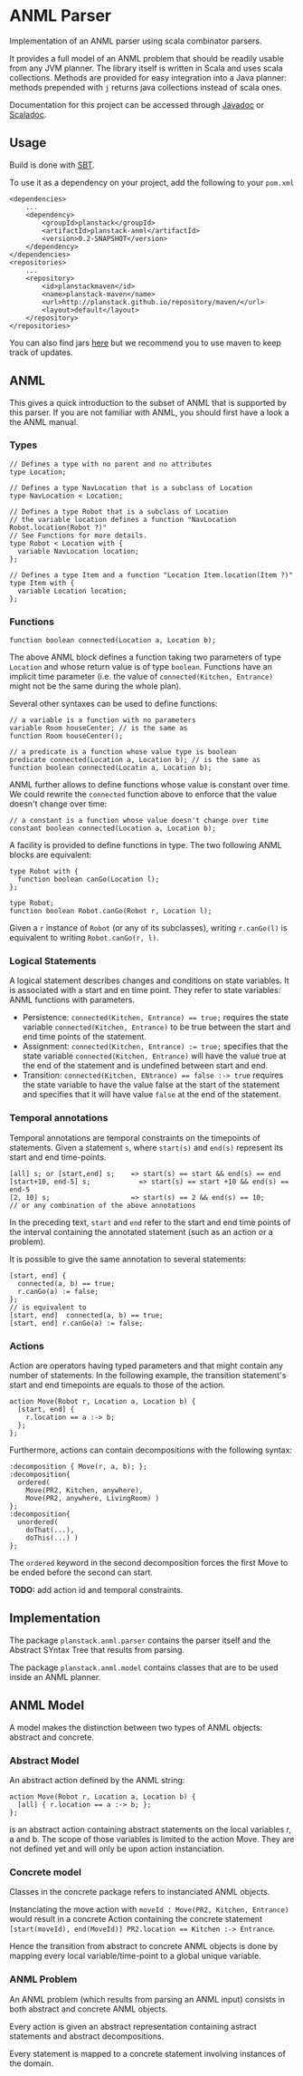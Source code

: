 # ANML Parser

Implementation of an ANML parser using scala combinator parsers.

It provides a full model of an ANML problem that should be readily usable from
any JVM planner.
The library itself is written in Scala and uses scala collections. 
Methods are provided for easy integration into a Java planner: methods
prepended with `j` returns java collections instead of scala ones.

Documentation for this project can be accessed through
[Javadoc](http://planstack.github.io/repository/api/java/anml/) or
[Scaladoc](http://planstack.github.io/repository/api/scala/anml/).

## Usage 

Build is done with [SBT](http://www.scala-sbt.org/).

To use it as a dependency on your project, add the following to your `pom.xml`

```
<dependencies>
    ...
    <dependency>
        <groupId>planstack</groupId>
        <artifactId>planstack-anml</artifactId>
        <version>0.2-SNAPSHOT</version>
    </dependency>
</dependencies>
<repositories>
    ...
    <repository>
        <id>planstackmaven</id>
        <name>planstack-maven</name>
        <url>http://planstack.github.io/repository/maven/</url>
        <layout>default</layout>
    </repository>
</repositories>
```

You can also find jars [here](http://planstack.github.io/repository/maven/)
but we recommend you to use maven to keep track of updates.

## ANML

This gives a quick introduction to the subset of ANML that is supported
by this parser. 
If you are not familiar with ANML, you should first have a look a the ANML manual.

### Types

```
// Defines a type with no parent and no attributes
type Location;

// Defines a type NavLocation that is a subclass of Location
type NavLocation < Location;

// Defines a type Robot that is a subclass of Location
// the variable location defines a function "NavLocation Robot.location(Robot ?)"
// See Functions for more details.
type Robot < Location with {
  variable NavLocation location;
};

// Defines a type Item and a function "Location Item.location(Item ?)"
type Item with {
  variable Location location;
};
```

### Functions

```
function boolean connected(Location a, Location b);
```

The above ANML block defines a function taking two parameters of type
`Location` and whose return value is of type `boolean`. Functions have an
implicit time parameter (i.e. the value of `connected(Kitchen, Entrance)`
might not be the same during the whole plan).

Several other syntaxes can be used to define functions:

```
// a variable is a function with no parameters
variable Room houseCenter; // is the same as
function Room houseCenter();

// a predicate is a function whose value type is boolean
predicate connected(Location a, Location b); // is the same as
function boolean connected(Locatin a, Location b);
```

ANML further allows to define functions whose value is constant over time. We
could rewrite the `connected` function above to enforce that the value doesn't
change over time: 

```
// a constant is a function whose value doesn't change over time
constant boolean connected(Location a, Location b);
```

A facility is provided to define functions in type. The two following ANML
blocks are equivalent:

```
type Robot with {
  function boolean canGo(Location l);
};
```

```
type Robot;
function boolean Robot.canGo(Robot r, Location l);
```

Given a `r` instance of `Robot` (or any of its subclasses), writing
`r.canGo(l)` is equivalent to writing `Robot.canGo(r, l)`.



### Logical Statements

A logical statement describes changes and conditions on state variables. It is
associated with a start and en time point.
They refer to state variables: ANML functions with parameters.

 - Persistence: `connected(Kitchen, Entrance) == true;` requires the state
   variable `connected(Kitchen, Entrance)` to be true between the start and
   end time points of the statement.
 - Assignment: `connected(Kitchen, Entrance) := true;` specifies that the
   state variable `connected(Kitchen, Entrance)` will have the value true at
   the end of the statement and is undefined between start and end.
 - Transition: `connected(Kitchen, ENtrance) == false :-> true` requires the
   state variable to have the value false at the start of the statement and
   specifies that it will have value `false` at the end of the statement.
   
   
### Temporal annotations

Temporal annotations are temporal constraints on the timepoints of
statements. Given a statement `s`, where `start(s)` and `end(s)` represent its
start and end time-points.

```
[all] s; or [start,end] s;    => start(s) == start && end(s) == end
[start+10, end-5] s;            => start(s) == start +10 && end(s) == end-5
[2, 10] s;                    => start(s) == 2 && end(s) == 10;
// or any combination of the above annotations
```

In the preceding text, `start` and `end` refer to the start and end time
points of the interval containing the annotated statement (such as an action
or a problem).

It is possible to give the same annotation to several statements:

``` 
[start, end] {
  connected(a, b) == true;
  r.canGo(a) := false;
};
// is equivalent to
[start, end]  connected(a, b) == true;
[start, end] r.canGo(a) := false;
```

### Actions

Action are operators having typed parameters and that might contain any number
of statements. In the following example, the transition statement's start and
end timepoints are equals to those of the action.

```
action Move(Robot r, Location a, Location b) {
  [start, end] {
    r.location == a :-> b;
  };
};
```

Furthermore, actions can contain decompositions with the following syntax:

```
:decomposition { Move(r, a, b); };
:decomposition{ 
  ordered( 
    Move(PR2, Kitchen, anywhere), 
    Move(PR2, anywhere, LivingRoom) )
};
:decomposition{
  unordered(
    doThat(...),
    doThis(...) )
};
```

The `ordered` keyword in the second decomposition forces the first Move to be
ended before the second can start.

**TODO:** add action id and temporal constraints.






## Implementation

The package `planstack.anml.parser` contains the parser itself and the
Abstract SYntax Tree that results from parsing.

The package `planstack.anml.model` contains classes that are to be used inside
an ANML planner.

## ANML Model

A model makes the distinction between two types of ANML objects: abstract
and concrete.

### Abstract Model

An abstract action defined by the ANML string:

```
action Move(Robot r, Location a, Location b) {
  [all] { r.location == a :-> b; };
};
```

is an abstract action containing abstract statements on the local variables r, a and
b. 
The scope of those variables is limited to the action Move.
They are not defined yet and will only be upon action instanciation.


### Concrete model

Classes in the concrete package refers to instanciated ANML objects.

Instanciating the move action with `moveId : Move(PR2, Kitchen, Entrance)` would result
in a concrete Action containing the concrete statement 
`[start(moveId), end(MoveId)] PR2.location == Kitchen :-> Entrance`.

Hence the transition from abstract to concrete ANML objects is done by mapping
every local variable/time-point to a global unique variable.

### ANML Problem

An ANML problem (which results from parsing an ANML input) consists in both
abstract and concrete ANML objects.

Every action is given an abstract representation containing astract statements
and abstract decompositions.

Every statement is mapped to a concrete statement involving instances of the domain.
